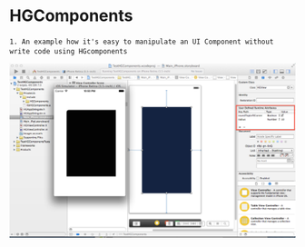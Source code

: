 HGComponents
============

`1. An example how it's easy to manipulate an UI Component without write code using HGcomponents`

![alt tag](Screenshots/HGView.png)
